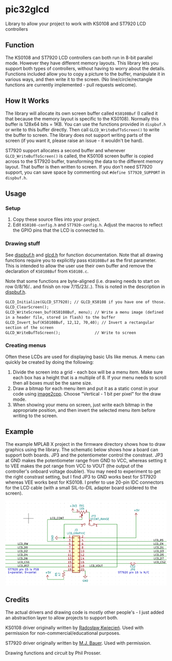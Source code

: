 # pic32glcd
Library to allow your project to work with KS0108 and ST7920 LCD controllers

## Function
The KS0108 and ST7920 LCD controllers can both run in 8-bit parallel mode. However they have different memory layouts. This library lets you support both types of controllers, without having to worry about the details. Functions included allow you to copy a picture to the buffer, manipulate it in various ways, and then write it to the screen. (No line/circle/rectangle functions are currently implemented - pull requests welcome).

## How It Works

The library will allocate its own screen buffer called `KS0108Buf` (I called it that because the memory layout is specific to the KS0108). Normally this buffer is 128x64 bits = 1KB. You can use the functions provided in `dispbuf.h` or write to this buffer directly. Then call `GLCD_WriteBufToScreen()` to write the buffer to screen. The library does not support writing parts of the screen (if you want it, please raise an issue - it wouldn't be hard).

ST7920 support allocates a second buffer and whenever `GLCD_WriteBufToScreen()` is called, the KS0108 screen buffer is copied across to the ST7920 buffer, transforming the data to the different memory layout. That buffer is then written to screen.  If you don't need ST7920 support, you can save space by commenting out `#define ST7920_SUPPORT` in `dispbuf.h`.

## Usage

### Setup

1. Copy these source files into your project.
2. Edit `KS0108-config.h` and `ST7920-config.h`. Adjust the macros to reflect the GPIO pins that the LCD is connected to.

### Drawing stuff

See [dispbuf.h](dispbuf.h) and [glcd.h](glcd.h) for function documentation. Note that all drawing functions require you to explicitly pass `KS0108Buf` as the first parameter. This is intended to allow the user use their own buffer and remove the declaration of `KS0108Buf` from `KS0108.c`.

Note that some functions are byte-aligned (i.e. drawing needs to start on row 0/8/16/.. and finish on row 7/15/23/..). This is noted in the description in [dispbuf.h](dispbuf.h).

```
GLCD_Initialize(GLCD_ST7920); // GLCD_KS0108 if you have one of those.
GLCD_ClearScreen();
GLCD_WriteScreen_buf(KS0108Buf, menu); // Write a menu image (defined in a header file, stored in flash) to the buffer
GLCD_Invert_buf(KS0108Buf, 12,12, 70,40); // Invert a rectangular section of the screen
GLCD_WriteBufToScreen();               // Write to screen
```

### Creating menus

Often these LCDs are used for displaying basic UIs like menus. A menu can quickly be created by doing the following:
1. Divide the screen into a grid - each box will be a menu item. Make sure each box has a height that is a multiple of 8. If your menu needs to scroll then all boxes must be the same size.
2. Draw a bitmap for each menu item and put it as a static const in your code using [image2cpp](http://javl.github.io/image2cpp/). Choose "Vertical - 1 bit per pixel" for the draw mode.
3. When showing your menu on screen, just write each bitmap in the appropriate position, and then invert the selected menu item before writing to the screen.

## Example

The example MPLAB X project in the firmware directory shows how to draw graphics using the library. The schematic below shows how a board can support both boards. JP3 and the potentiometer control the constrast. JP3 at GND makes the potentiometer range from GND to VCC, whereas setting it to VEE makes the pot range from VCC to VOUT (the output of the controller's onboard voltage doubler). You may need to experiment to get the right constrast setting, but I find JP3 to GND works best for ST7920 whereas VEE works best for KS0108. I prefer to use 20-pin IDC connectors for the LCD cable (with a small SIL-to-DIL adapter board soldered to the screen).

![Example schematic](firmware/pic32glcd_wiring.png)
 
## Credits

The actual drivers and drawing code is mostly other people's - I just added an abstraction layer to allow projects to support both.

KS0108 driver originally written by [Radosław Kwiecień](https://en.radzio.dxp.pl/ks0108/). Used with permission for non-commercial/educational purposes.

ST7920 driver originally written by [M.J. Bauer](https://github.com/M-J-Bauer/OLED-or-LCD-128x64-graphics-library). Used with permission.

Drawing functions and circuit by Phil Prosser.
